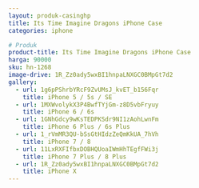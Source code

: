 ```yaml
---
layout: produk-casinghp
title: Its Time Imagine Dragons iPhone Case
categories: iphone

# Produk
product-title: Its Time Imagine Dragons iPhone Case
harga: 90000
sku: hn-1268
image-drive: 1R_Zz0ady5wxBI1hnpaLNXGC0BMpGt7d2
gallery:
  - url: 1g6pPShrbYRcF9ZvUMsJ_kvET_b156Fqr
    title: iPhone 5 / 5s / SE
  - url: 1MXWvolykX3P4BwfTYjGm-z8D5vbFryuy
    title: iPhone 6 / 6s
  - url: 1GNhGdcy9wKsTEDPKSdr9NI1zAohLwnFm
    title: iPhone 6 Plus / 6s Plus
  - url: 1_rVmMR3QU-bSsGtHIdzZeQmKkUA_7hVh
    title: iPhone 7 / 8
  - url: 11LxRXFIfbxDOBHQUoaIWmHhTEgfFWi3j
    title: iPhone 7 Plus / 8 Plus
  - url: 1R_Zz0ady5wxBI1hnpaLNXGC0BMpGt7d2
    title: iPhone X
---
```

